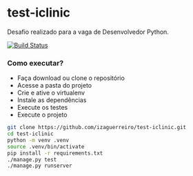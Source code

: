 # test-iclinic
Desafio realizado para a vaga de Desenvolvedor Python.

[![Build Status](https://travis-ci.org/izaguerreiro/test-iclinic.svg?branch=master)](https://travis-ci.org/izaguerreiro/test-iclinic)

### Como executar?

* Faça download ou clone o repositório
* Acesse a pasta do projeto
* Crie e ative o virtualenv
* Instale as dependências
* Execute os testes
* Execute o projeto


```bash
git clone https://github.com/izaguerreiro/test-iclinic.git
cd test-iclinic
python -m venv .venv
source .venv/bin/activate
pip install -r requirements.txt
./manage.py test
./manage.py runserver
```